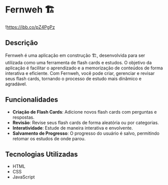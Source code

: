 # Fernweh 🏗️

!https://ibb.co/pZ4PgPz

## Descrição

Fernweh é uma aplicação em construção 🏗️, desenvolvida para ser utilizada como uma ferramenta de flash cards e estudos. O objetivo da aplicação é facilitar o aprendizado e a memorização de conteúdos de forma interativa e eficiente. Com Fernweh, você pode criar, gerenciar e revisar seus flash cards, tornando o processo de estudo mais dinâmico e agradável.

## Funcionalidades

- **Criação de Flash Cards**: Adicione novos flash cards com perguntas e respostas.
- **Revisão**: Revise seus flash cards de forma aleatória ou por categorias.
- **Interatividade**: Estude de maneira interativa e envolvente.
- **Salvamento de Progresso**: O progresso do usuário é salvo, permitindo retomar os estudos de onde parou.

## Tecnologias Utilizadas

- HTML
- CSS
- JavaScript
